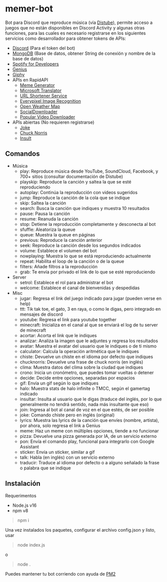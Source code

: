# memer-bot
Bot para Discord que reproduce música (vía [Distube](https://distube.js.org/#/)), permite acceso a juegos que no están disponibles en Discord Activity y algunas otras funciones, para las cuales es necesario registrarse en los siguientes servicios como desarrollador para obtener tokens de APIs:
* [Discord](https://discord.com/developers/applications) (Para el token del bot)
* [MongoDB](https://account.mongodb.com/) (Base de datos, obtener String de conexión y nombre de la base de datos)
* [Spotify for Developers](https://developer.spotify.com/dashboard/)
* [Genius](https://genius.com/api-clients)
* [Giphy](https://developers.giphy.com/dashboard/)
* APIs en RapidAPI
   - [Meme Generator](https://rapidapi.com/meme-generator-api-meme-generator-api-default/api/meme-generator/)
   - [Microsoft Translator](https://rapidapi.com/microsoft-azure-org-microsoft-cognitive-services/api/microsoft-translator-text/)
   - [URL Shortener Service](https://rapidapi.com/BigLobster/api/url-shortener-service/)
   - [Everypixel Image Recognition](https://rapidapi.com/everypixel/api/everypixel-image-recognition/)
   - [Open Weather Map](https://rapidapi.com/community/api/open-weather-map/)
   - [SocialDownloader](https://rapidapi.com/CrashBash/api/socialdownloader/)
   - [Popular Video Downloader](https://rapidapi.com/webcracking/api/popular-video-downloader/)
* APIs abiertas (No requieren registrarse)
   + [Joke](https://v2.jokeapi.dev/)
   + [Chuck Norris](https://api.chucknorris.io/)
   + [Insult](https://evilinsult.com/)
## Comandos
* Música
   + play: Reproduce música desde YouTube, SoundCloud, Facebook, y 700+ sitios (consultar documentación de Distube)
   + playskip: Reproduce la canción y saltea la que se esté reproduciendo
   + autoplay: Continúa la reproducción con videos sugeridos
   + jump: Reproduce la canción de la cola que se indique
   + skip: Saltea la canción
   + search: Busca la canción que indiques y muestra 10 resultados
   + pause: Pausa la canción
   + resume: Reanuda la canción
   + stop: Detiene la reproducción completamente y desconecta al bot
   + sfuffle: Aleatoriza la queue
   + queue: Muestra la queue en páginas
   + previous: Reproduce la canción anterior
   + seek: Reproduce la canción desde los segundos indicados
   + volume: Establece el volumen del bot
   + nowplaying: Muestra lo que se está reproduciendo actualmente
   + repeat: Habilita el loop de la canción o de la queue
   + filters: Añade filtros a la reproducción
   + grab: Te envía por privado el link de lo que se esté reproduciendo
* Server
   + setrol: Establece el rol para administrar el bot
   + welcome: Establece el canal de bienvenidas y despedidas
* Misc
   + jugar: Regresa el link del juego indicado para jugar (pueden verse en help)
   + ttt: Tik tak toe, el gato, 3 en raya, o como le digas, pero integrado en mensajes de discord
   + youtube: Regresa el link para youtube together
   + minecraft: Inicializa en el canal al que se enviará el log de tu server de minecraft
   + acortar: Acorta el link que le indiques
   + analizar: Analiza la imagen que le adjuntes y regresa los resultados
   + avatar: Muestra el avatar del usuario que le indiques o de ti mismo
   + calculator: Calcula la operación aritmética que le indiques
   + chiste: Devuelve un chiste en el idioma por defecto que indiques
   + chucknorris: Devuelve una frase de chuck norris (en inglés)
   + clima: Muestra datos del clima sobre la ciudad que indiques
   + crono: Inicia un cronómetro, que puedes tomar vueltas o detener
   + decide: Decide entre opciones, separadas por espacios
   + gif: Envía un gif según lo que indiques
   + halo: Muestra stats de halo infinite o TMCC, según el gamertag indicado
   + insultar: Insulta al usuario que le digas (traduce del inglés, por lo que generalmente no tendrá sentido, nada más insultante que eso)
   + join: Ingresa al bot al canal de voz en el que estés, de ser posible
   + joke: Comando chiste pero en inglés (original)
   + lyrics: Muestra las lyrics de la canción que envíes (nombre, artista), por ahora, solo regresa el link a Genius
   + meme: Haz un meme con múltiples opciones, tiende a no funcionar
   + pizza: Devuelve una pizza generada por IA, de un servicio externo
   + pon: Envía el comando play, funcional para integrarlo con Google Assistant
   + sticker: Envía un sticker, similar a gif
   + talk: Habla (en inglés) con un servicio externo
   + traducir: Traduce al idioma por defecto o a alguno señalado la frase o palabra que se indique


## Instalación
Requerimentos
* Node.js v16
* npm v8
> npm i

Una vez instalados los paquetes, configurar el archivo config.json y listo, usar
> node index.js

o

> node .

Puedes mantener tu bot corriendo con ayuda de [PM2](https://pm2.keymetrics.io/docs/usage/quick-start/)
